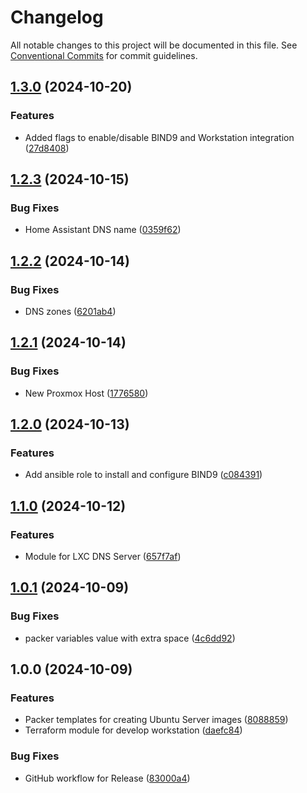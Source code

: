 # Changelog

All notable changes to this project will be documented in this file. See
[Conventional Commits](https://conventionalcommits.org) for commit guidelines.

## [1.3.0](https://github.com/bcochofel/homelab-proxmox-core/compare/1.2.3...1.3.0) (2024-10-20)

### Features

* Added flags to enable/disable BIND9 and Workstation integration ([27d8408](https://github.com/bcochofel/homelab-proxmox-core/commit/27d8408c85fa2103b7aec881d705830c8e7a59b0))

## [1.2.3](https://github.com/bcochofel/homelab-proxmox-core/compare/1.2.2...1.2.3) (2024-10-15)

### Bug Fixes

* Home Assistant DNS name ([0359f62](https://github.com/bcochofel/homelab-proxmox-core/commit/0359f62840706202c7e5949558524b9cfcaeae99))

## [1.2.2](https://github.com/bcochofel/homelab-proxmox-core/compare/1.2.1...1.2.2) (2024-10-14)

### Bug Fixes

* DNS zones ([6201ab4](https://github.com/bcochofel/homelab-proxmox-core/commit/6201ab43ce0819e1f26c0ac88b0c25e6e412a46c))

## [1.2.1](https://github.com/bcochofel/homelab-proxmox-core/compare/1.2.0...1.2.1) (2024-10-14)

### Bug Fixes

* New Proxmox Host ([1776580](https://github.com/bcochofel/homelab-proxmox-core/commit/1776580d7bb40628250c668148124c05b3bf342b))

## [1.2.0](https://github.com/bcochofel/homelab-proxmox-core/compare/1.1.0...1.2.0) (2024-10-13)

### Features

* Add ansible role to install and configure BIND9 ([c084391](https://github.com/bcochofel/homelab-proxmox-core/commit/c084391001179398a7cbfcb482b9a46e1016f7cf))

## [1.1.0](https://github.com/bcochofel/homelab-proxmox-core/compare/1.0.1...1.1.0) (2024-10-12)

### Features

* Module for LXC DNS Server ([657f7af](https://github.com/bcochofel/homelab-proxmox-core/commit/657f7af531c1d135abe0a29957d00af8dca70271))

## [1.0.1](https://github.com/bcochofel/homelab-proxmox-core/compare/1.0.0...1.0.1) (2024-10-09)

### Bug Fixes

* packer variables value with extra space ([4c6dd92](https://github.com/bcochofel/homelab-proxmox-core/commit/4c6dd924543193974896b25be52737af1cda16a3))

## 1.0.0 (2024-10-09)

### Features

* Packer templates for creating Ubuntu Server images ([8088859](https://github.com/bcochofel/homelab-proxmox-core/commit/80888597882dbdb321367764c0141f9db47e1960))
* Terraform module for develop workstation ([daefc84](https://github.com/bcochofel/homelab-proxmox-core/commit/daefc8409850f99ec120f2634a211c6a920f460a))

### Bug Fixes

* GitHub workflow for Release ([83000a4](https://github.com/bcochofel/homelab-proxmox-core/commit/83000a48cb74f1c4cdf003637af072eafc1bd697))
